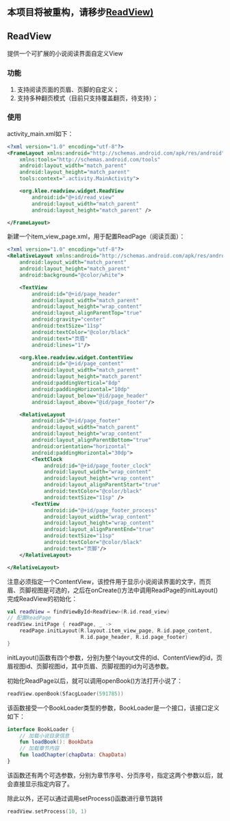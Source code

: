 ## 本项目将被重构，请移步[ReadView)](https://github.com/Peyilo/ReadView)

## ReadView

提供一个可扩展的小说阅读界面自定义View

### 功能

1. 支持阅读页面的页眉、页脚的自定义；
2. 支持多种翻页模式（目前只支持覆盖翻页，待支持）；

### 使用

activity_main.xml如下：

```xml
<?xml version="1.0" encoding="utf-8"?>
<FrameLayout xmlns:android="http://schemas.android.com/apk/res/android"
    xmlns:tools="http://schemas.android.com/tools"
    android:layout_width="match_parent"
    android:layout_height="match_parent"
    tools:context=".activity.MainActivity">

    <org.klee.readview.widget.ReadView
        android:id="@+id/read_view"
        android:layout_width="match_parent"
        android:layout_height="match_parent" />

</FrameLayout>
```

新建一个item_view_page.xml，用于配置ReadPage（阅读页面）：

```xml
<?xml version="1.0" encoding="utf-8"?>
<RelativeLayout xmlns:android="http://schemas.android.com/apk/res/android"
    android:layout_width="match_parent"
    android:layout_height="match_parent"
    android:background="@color/white">

    <TextView
        android:id="@+id/page_header"
        android:layout_width="match_parent"
        android:layout_height="wrap_content"
        android:layout_alignParentTop="true"
        android:gravity="center"
        android:textSize="11sp"
        android:textColor="@color/black"
        android:text="页眉"
        android:lines="1"/>

    <org.klee.readview.widget.ContentView
        android:id="@+id/page_content"
        android:layout_width="match_parent"
        android:layout_height="match_parent"
        android:paddingVertical="8dp"
        android:paddingHorizontal="10dp"
        android:layout_below="@id/page_header"
        android:layout_above="@id/page_footer"/>

    <RelativeLayout
        android:id="@+id/page_footer"
        android:layout_width="match_parent"
        android:layout_height="wrap_content"
        android:layout_alignParentBottom="true"
        android:orientation="horizontal"
        android:paddingHorizontal="30dp">
        <TextClock
            android:id="@+id/page_footer_clock"
            android:layout_width="wrap_content"
            android:layout_height="wrap_content"
            android:layout_alignParentStart="true"
            android:textColor="@color/black"
            android:textSize="11sp" />
        <TextView
            android:id="@+id/page_footer_process"
            android:layout_width="wrap_content"
            android:layout_height="wrap_content"
            android:layout_alignParentEnd="true"
            android:textSize="11sp"
            android:textColor="@color/black"
            android:text="页脚"/>
    </RelativeLayout>

</RelativeLayout>
```

注意必须指定一个ContentView，该控件用于显示小说阅读界面的文字，而页眉、页脚视图是可选的，之后在onCreate()方法中调用ReadPage的initLayout()完成ReadView的初始化：

```kotlin
val readView = findViewById<ReadView>(R.id.read_view)
// 配置ReadPage
readView.initPage { readPage, _ ->
	readPage.initLayout(R.layout.item_view_page, R.id.page_content, 
                        R.id.page_header, R.id.page_footer)
}
```

initLayout()函数有四个参数，分别为整个layout文件的id、ContentView的id，页眉视图id、页脚视图id，其中页眉、页脚视图的id为可选参数。

初始化ReadPage以后，就可以调用openBook()方法打开小说了：

```kotlin
readView.openBook(SfacgLoader(591785))
```

该函数接受一个BookLoader类型的参数，BookLoader是一个接口，该接口定义如下：

```kotlin
interface BookLoader {
    // 加载小说目录信息
    fun loadBook(): BookData
    // 加载章节内容
    fun loadChapter(chapData: ChapData)
}
```

该函数还有两个可选参数，分别为章节序号、分页序号，指定这两个参数以后，就会直接显示指定内容了。

除此以外，还可以通过调用setProcess()函数进行章节跳转

```kotlin
readView.setProcess(10, 1)
```

